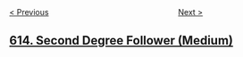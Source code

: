 <!--|This file generated by command(leetcode description); DO NOT EDIT.    |-->
<!--+----------------------------------------------------------------------+-->
<!--|@author    openset <openset.wang@gmail.com>                           |-->
<!--|@link      https://github.com/openset                                 |-->
<!--|@home      https://github.com/tonymontaro/leetcode-hints                        |-->
<!--+----------------------------------------------------------------------+-->

[< Previous](https://github.com/tonymontaro/leetcode-hints/tree/master/problems/shortest-distance-in-a-line "Shortest Distance in a Line")
　　　　　　　　　　　　　　　　
[Next >](https://github.com/tonymontaro/leetcode-hints/tree/master/problems/average-salary-departments-vs-company "Average Salary: Departments VS Company")

## [614. Second Degree Follower (Medium)](https://leetcode.com/problems/second-degree-follower "二级关注者")


